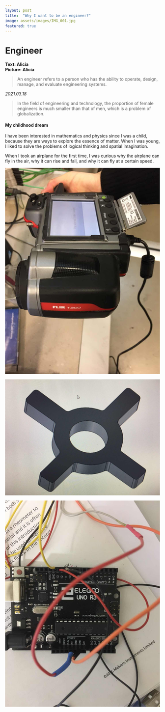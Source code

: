 ```yaml
---
layout: post
title:  "Why I want to be an engineer?"
image: assets/images/IMG_001.jpg
featured: true
---
```


# Engineer
**Text: Alicia**  
**Picture: Alicia**  

> An engineer refers to a person who has the ability to operate, design, manage, and evaluate engineering systems.

_2021.03.18_
> In the field of engineering and technology, the proportion of female engineers is much smaller than that of men, which is a problem of globalization.

#### My childhood dream
I have been interested in mathematics and physics since I was a child, because they are ways to explore the essence of matter.  When I was young, I liked to solve the problems of logical thinking and spatial imagination.

When I took an airplane for the first time, I was curious why the airplane can fly in the air, why it can rise and fall, and why it can fly at a certain speed.



![501](../assets/images/IMG_002.jpg)

![502](../assets/images/IMG_003.jpg)

![503](../assets/images/IMG_004.jpg)
